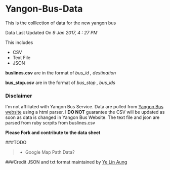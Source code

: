 # Yangon-Bus-Data
This is the colllection of  data for the new yangon bus

Data Last Updated On *9 Jan 2017, 4 : 27 PM*

This includes
* CSV
* Text File
* JSON

**buslines.csv** are in the format of 
*bus_id , destination*

**bus_stop.csv** are in the format of 
*bus_stop , bus_ids*

### Disclaimer
I'm not affiliated with Yangon Bus Service. Data are pulled from [Yangon Bus website](http://yangonbus.com/) using a html parser. I **DO NOT** guarantee the CSV will be updated as soon as data is changed in Yangon Bus Website.
The text file and json are parsed from ruby scrpits from buslines.csv

**Please Fork and contribute to the data sheet**

###TODO
>* Google Map Path Data?

###Credit
JSON and txt format maintained by [Ye Lin Aung](https://github.com/ye-lin-aung) 
